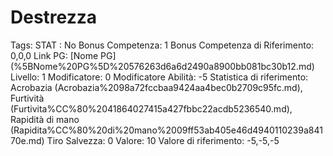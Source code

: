 # Destrezza

Tags: STAT
: No
Bonus Competenza: 1
Bonus Competenza di Riferimento: 0,0,0
Link PG: [Nome PG] (%5BNome%20PG%5D%20576263d6a6d2490a8900bb081bc30b12.md)
Livello: 1
Modificatore: 0
Modificatore  Abilità: -5
Statistica di riferimento: Acrobazia (Acrobazia%2098a72fccbaa9424aa4bec0b2709c95fc.md), Furtività (Furtivita%CC%80%2041864027415a427fbbc22acdb5236540.md), Rapidità di mano (Rapidita%CC%80%20di%20mano%2009ff53ab405e46d4940110239a84170e.md)
Tiro Salvezza: 0
Valore: 10
Valore di riferimento: -5,-5,-5